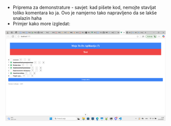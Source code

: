 - Priprema za demonstrature - savjet: kad pišete kod, nemojte stavljat toliko komentara ko ja. Ovo je namjerno tako napravljeno da se lakše snalazin haha
- Primjer kako more izgledat:

![Opis slike](images/Snimka%20zaslona%202025-04-14%20003812.png)

